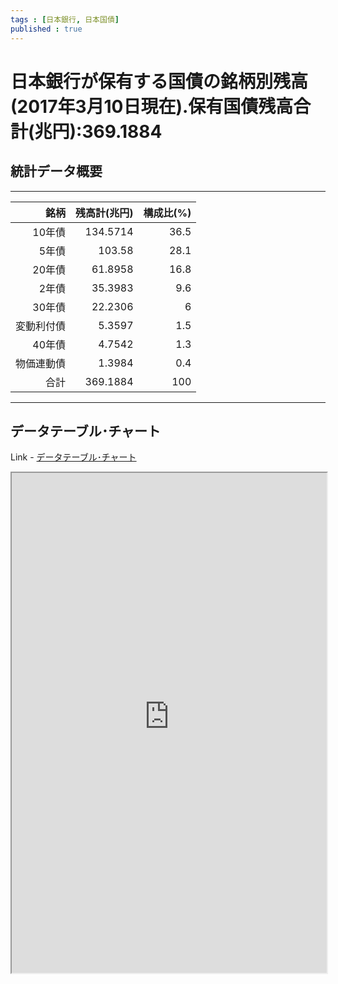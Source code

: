 ```yaml
--- 
tags : [日本銀行, 日本国債] 
published : true
---
```

# 日本銀行が保有する国債の銘柄別残高(2017年3月10日現在).保有国債残高合計(兆円):369.1884
## 統計データ概要

***




|       銘柄| 残高計(兆円)| 構成比(%)|
|----------:|------------:|---------:|
|     10年債|     134.5714|      36.5|
|      5年債|       103.58|      28.1|
|     20年債|      61.8958|      16.8|
|      2年債|      35.3983|       9.6|
|     30年債|      22.2306|         6|
| 変動利付債|       5.3597|       1.5|
|     40年債|       4.7542|       1.3|
| 物価連動債|       1.3984|       0.4|
|       合計|     369.1884|       100|

***
	
## データテーブル･チャート
Link - [データテーブル･チャート](http://knowledgevault.saecanet.com/charts/am-consulting.co.jp-JGBheldByBOJ.html)
<iframe src="http://knowledgevault.saecanet.com/charts/am-consulting.co.jp-JGBheldByBOJ.html" width="100%" height="800px"></iframe>